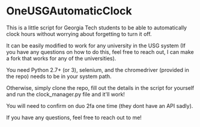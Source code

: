 # OneUSGAutomaticClock
This is a little script for Georgia Tech students to be able to automatically clock hours without worrying about forgetting to turn it off.

It can be easily modified to work for any university in the USG system 
(If you have any questions on how to do this, feel free to reach out, I can make a fork that works for any of the universities). 

You need Python 2.7+ (or 3), selenium, and the chromedriver (provided in the repo) needs to be in your system path.

Otherwise, simply clone the repo, fill out the details in the script for yourself and run the clock_manager.py file and it'll work!

You will need to confirm on duo 2fa one time (they dont have an API sadly).

If you have any questions, feel free to reach out to me!

